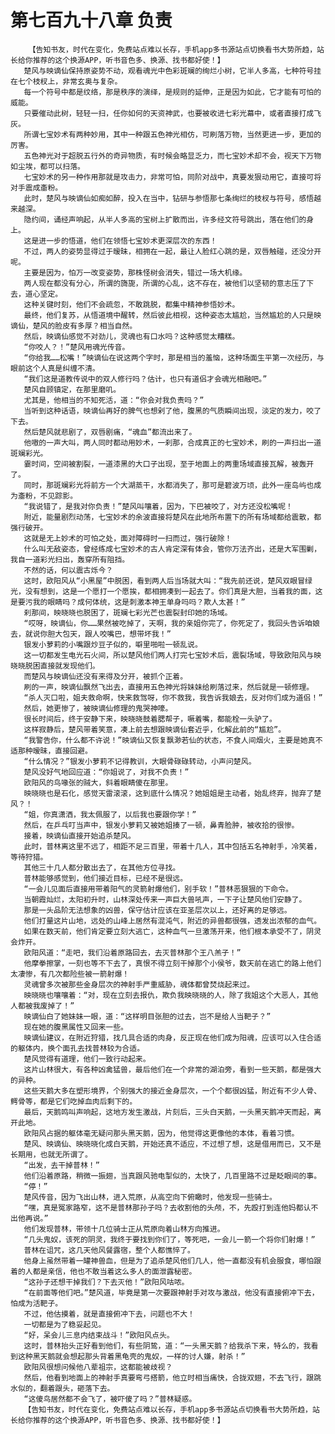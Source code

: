 # 第七百九十八章 负责
        【告知书友，时代在变化，免费站点难以长存，手机app多书源站点切换看书大势所趋，站长给你推荐的这个换源APP，听书音色多、换源、找书都好使！】
       楚风与映谪仙保持原姿势不动，观看魂光中色彩斑斓的绚烂小树，它半人多高，七种符号挂在七个枝杈上，非常玄奥与复杂。
       每一个符号中都是纹络，那是秩序的演绎，是规则的延伸，正是因为如此，它才能有可怕的威能。
       只要催动此树，轻轻一扫，任你如何的天资神武，也要被收进七彩光幕中，或者直接打成飞灰。
       所谓七宝妙术有两种妙用，其中一种跟五色神光相仿，可刷落万物，当然更进一步，更加的厉害。
       五色神光对于超脱五行外的奇异物质，有时候会略显乏力，而七宝妙术却不会，视天下万物如尘埃，都可以扫落。
       七宝妙术的另一种作用那就是攻击力，非常可怕，同阶对战中，真要发狠动用它，直接可将对手震成齑粉。
       此时，楚风与映谪仙如痴如醉，投入在当中，钻研与参悟那七条绚烂的枝杈与符号，感悟越来越深。
       隐约间，诵经声响起，从半人多高的宝树上扩散而出，许多经文符号跳出，落在他们的身上。
       这是进一步的悟道，他们在领悟七宝妙术更深层次的东西！
       不过，两人的姿势显得过于暧昧，相拥在一起，最让人脸红心跳的是，双唇触碰，还没分开呢。
       主要是因为，怕万一改变姿势，那株怪树会消失，错过一场大机缘。
       两人现在都没有分心，所谓的旖旎，所谓的心乱，这不存在，被他们以坚韧的意志压了下去，道心坚定。
       这种关键时刻，他们不会疏忽，不敢跳脱，都集中精神参悟妙术。
       最终，他们复苏，从悟道境中醒转，然后彼此相视，这种姿态太尴尬，当然尴尬的人只是映谪仙，楚风的脸皮有多厚？相当自然。
       然后，映谪仙感觉不对劲儿，灵魂也有口水吗？这种感觉太糟糕。
       “你咬人？！”楚风用魂光传音。
       “你给我……松嘴！”映谪仙在说这两个字时，那是相当的羞恼，这种场面生平第一次经历，与眼前这个人真是纠缠不清。
       “我们这是道教传说中的双人修行吗？估计，也只有道侣才会魂光相融吧。”
       楚风自顾镇定，在那里磨叽。
       尤其是，他相当的不知死活，道：“你会对我负责吗？”
       当听到这种话语，映谪仙再好的脾气也想剁了他，腹黑的气质瞬间出现，淡定的发力，咬了下去。
       然后楚风就悲剧了，双唇剧痛，“魂血”都流出来了。
       他嗷的一声大叫，两人同时都动用妙术，一刹那，合成真正的七宝妙术，刷的一声扫出一道斑斓彩光。
       霎时间，空间被割裂，一道漆黑的大口子出现，至于地面上的两重场域直接瓦解，被轰开了。
       同时，那斑斓彩光将前方一个大湖蒸干，水都消失了，那可是碧波万顷，此外一座岛屿也成为齑粉，不见踪影。
       “我说错了，是我对你负责！”楚风叫嚷着，因为，下巴被咬了，对方还没松嘴呢！
       附近，能量剧烈动荡，七宝妙术的余波直接将楚风在此地所布置下的所有场域都给震散，都强行破开。
       这就是无上妙术的可怕之处，面对障碍时一扫而过，强行破除！
       什么叫无敌姿态，曾经练成七宝妙术的古人肯定深有体会，管你万法齐出，还是大军围剿，我自一道彩光扫出，轰穿所有阻挡。
       不然的话，何以震古烁今？
       这时，欧阳风从“小黑屋”中脱困，看到两人后当场就大叫：“我先前还说，楚风双眼冒绿光，没有想到，这是一个愿打一个愿挨，都相拥凑到一起去了。你们真是大胆，当着我的面，这是要污我的眼睛吗？成何体统，这是刺激本神王单身吗吗？欺人太甚！”
       刹那间，映晓晓也脱困了，斑斓七彩光芒也震裂封印她的场域。
       “哎呀，映谪仙，你……果然被吃掉了，天啊，我的亲姐你完了，你死定了，我回头告诉咱娘去，就说你胆大包天，跟人咬嘴巴，想带坏我！”
       银发小萝莉的小嘴跟炒豆子似的，噼里啪啦一顿乱说。
       这一切都发生电光石火间，所以楚风他们两人打完七宝妙术后，震裂场域，导致欧阳风与映晓晓脱困直接就发现他们。
       而楚风与映谪仙还没有来得及分开，被抓个正着。
       刷的一声，映谪仙飘然飞出去，直接用五色神光将妹妹给刷落过来，然后就是一顿修理。
       “杀人灭口啦，姐夫救命啊，快来救驾呀，你不救我，我告诉我娘去，反对你们成为道侣！”
       然后，她更惨了，被映谪仙修理的鬼哭神嚎。
       很长时间后，终于安静下来，映晓晓鼓着腮帮子，噘着嘴，都能栓一头驴了。
       这样寂静后，楚风带着笑意，凑上前去想跟映谪仙套近乎，化解此前的“尴尬”。
       “我警告你，什么都不许说！”映谪仙又恢复飘渺若仙的状态，不食人间烟火，主要是她真不适那种暧昧，直接回避。
       “什么情况？”银发小萝莉不记得教训，大眼骨碌碌转动，小声问楚风。
       楚风没好气地回应道：“你姐说了，对我不负责！”
       欧阳风的鸟喙张的贼大，斜着眼睛傻在那里。
       映晓晓也是石化，感觉天雷滚滚，这到底什么情况？她姐姐是主动者，始乱终弃，抛弃了楚风？！
       “姐，你真潇洒，我太佩服了，以后我也要跟你学！”
       然后，在乒乓叮当声中，银发小萝莉又被她姐揍了一顿，鼻青脸肿，被收拾的很惨。
       接着，映谪仙直接开始追杀楚风。
       此时，普林离这里不远了，相距不足三百里，带着十几人，其中包括五名神射手，冷笑着，等待狩猎。
       其他三十几人都分散出去了，在其他方位寻找。
       普林能够感觉到，他们接近目标，已经不是很远。
       “一会儿见面后直接用带着阳气的灵箭射爆他们，别手软！”普林恶狠狠的下命令。
       当朝霞灿烂，太阳初升时，山林深处传来一声巨大兽吼声，一下子让楚风他们安静了。
       那是一头品阶无法想象的凶兽，保守估计应该在亚圣层次以上，还好离的足够远。
       他们打量这片山地，远处的山峰上居然有混沌气，附近的异兽都很强，透发出浓郁的血气。
       如果在数天前，他们肯定要立刻大逃亡，这种血气一旦激荡开来，他们根本承受不了，阴灵会炸开。
       欧阳风道：“走吧，我们沿着原路回去，去灭普林那个王八羔子！”
       他摩拳擦掌，一刻也等不下去了，真恨不得立刻干掉那个小侯爷，数天前在逃亡的路上他们太凄惨，有几次都险些被一箭射爆！
       灵魂曾多次被那些金身层次的神射手严重威胁，魂体都曾焚烧起来过。
       映晓晓也嚷嚷着：“对，现在立刻去报仇，欺负我映晓晓的人，除了我姐这个大恶人，其他人都被我废掉了！”
       映谪仙白了她妹妹一眼，道：“这样明目张胆的过去，岂不是给人当靶子？”
       现在她的腹黑属性又回来一些。
       映谪仙建议，在附近狩猎，找几具合适的肉身，反正现在他们成为阳魂，应该可以入住合适的躯体内，换个面孔去找普林较为合适。
       楚风觉得有道理，他们一致行动起来。
       这片山林很大，有各种凶禽猛兽，最后他们在一个非常的湖泊旁，看到一些天鹅，都是强大的异种。
       这些天鹅大多在塑形境界，个别强大的接近金身层次，一个个都很凶猛，附近有不少人骨、鳄骨等，都是它们吃掉血肉后剩下的。
       最后，天鹅鸣叫声响起，这地方发生激战，片刻后，三头白天鹅，一头黑天鹅冲天而起，离开此地。
       欧阳风占据的躯体毫无疑问那头黑天鹅，因为，他觉得这更像他的本体，看着习惯。
       楚风、映谪仙、映晓晓化成白天鹅，开始还真不适应，不过想了想，这是借用而已，又不是长期用，也就无所谓了。
       “出发，去干掉普林！”
       他们沿着原路，稍微一振翅，当真跟风驰电掣似的，太快了，几百里路不过是眨眼间的事。
       “停！”
       楚风传音，因为飞出山林，进入荒原，从高空向下俯瞰时，他发现一些骑士。
       “嘿，真是冤家路窄，这不是普林那孙子吗？去收割他的头颅，不，先殴打到连他妈都认不出他再说。”
       他们发现普林，带领十几位骑士正从荒原向着山林方向推进。
       “几头鬼奴，该死的阴灵，我终于要找到你们了，等死吧，一会儿一箭一个将你们射爆！”
       普林在诅咒，这几天他风餐露宿，整个人都憔悴了。
       他身上虽然带着一罐神兽血，但是为了追杀楚风他们几人，他一直都没有机会服食，哪怕跟着的人都是亲信，他也不敢当着这么多人的面泄露秘密。
       “这孙子还想干掉我们？下去灭他！”欧阳风咕哝。
       “在前面等他们吧。”楚风道，毕竟是第一次要跟神射手对攻与激战，他没有直接俯冲下去，怕成为活靶子。
       不过，他估摸着，就是直接俯冲下去，问题也不大！
       一切都是为了稳妥起见。
       “好，呆会儿三息内结束战斗！”欧阳风点头。
       这时，普林抬头正好看到他们，有些阴鸷，道：“一头黑天鹅？给我杀下来，特么的，我看到这种黑天鹅就会想起那头背着黑龟壳的鬼奴，一样的讨人嫌，射杀！”
       欧阳风很想问候他八辈祖宗，这都能被歧视？
       然后，他看到地面上的神射手真要弯弓搭箭，他立时相当痛快，合拢双翅，不去飞行，跟跳水似的，翻着跟头，砸落下去。
       “这傻鸟居然都不会飞了，被吓傻了吗？”普林疑惑。
       【告知书友，时代在变化，免费站点难以长存，手机app多书源站点切换看书大势所趋，站长给你推荐的这个换源APP，听书音色多、换源、找书都好使！】